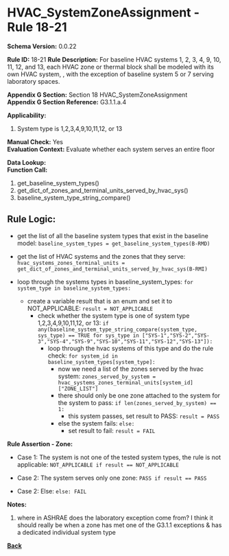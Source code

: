 # HVAC_SystemZoneAssignment - Rule 18-21
**Schema Version:** 0.0.22  

**Rule ID:** 18-21
**Rule Description:** For baseline HVAC systems 1, 2, 3, 4, 9, 10, 11, 12, and 13, each HVAC zone or thermal block shall be modeled with its own HVAC system, , with the exception of baseline system 5 or 7 serving laboratory spaces.

**Appendix G Section:** Section 18 HVAC_SystemZoneAssignment  
**Appendix G Section Reference:** G3.1.1.a.4

**Applicability:** 

1. System type is 1,2,3,4,9,10,11,12, or 13

**Manual Check:** Yes  
**Evaluation Context:** Evaluate whether each system serves an entire floor

**Data Lookup:**   
**Function Call:** 

1. get_baseline_system_types()
2. get_dict_of_zones_and_terminal_units_served_by_hvac_sys()
3. baseline_system_type_string_compare()


## Rule Logic:  
- get the list of all the baseline system types that exist in the baseline model: `baseline_system_types = get_baseline_system_types(B-RMD)`
- get the list of HVAC systems and the zones that they serve: `hvac_systems_zones_terminal_units = get_dict_of_zones_and_terminal_units_served_by_hvac_sys(B-RMI)`


- loop through the systems types in baseline_system_types: `for system_type in baseline_system_types:`
  - create a variable result that is an enum and set it to NOT_APPLICABLE: `result = NOT_APPLICABLE`
	- check whether the system type is one of system type 1,2,3,4,9,10,11,12, or 13: `if any(baseline_system_type_string_compare(system_type, sys_type) == TRUE for sys_type in ["SYS-1","SYS-2","SYS-3","SYS-4","SYS-9","SYS-10","SYS-11","SYS-12","SYS-13"]):`
		- loop through the hvac systems of this type and do the rule check: `for system_id in baseline_system_types[system_type]:`
			- now we need a list of the zones served by the hvac system: `zones_served_by_system = hvac_systems_zones_terminal_units[system_id]["ZONE_LIST"]`
			- there should only be one zone attached to the system for the system to pass: `if len(zones_served_by_system) == 1:`
			  - this system passes, set result to PASS: `result = PASS`
			- else the system fails: `else:`
			  - set result to fail: `result = FAIL`

**Rule Assertion - Zone:**

  - Case 1: The system is not one of the tested system types, the rule is not applicable: `NOT_APPLICABLE if result == NOT_APPLICABLE`
  
  - Case 2: The system serves only one zone: `PASS if result == PASS`

  - Case 2: Else: `else: FAIL`

**Notes:**

1. where in ASHRAE does the laboratory exception come from?  I think it should really be when a zone has met one of the G3.1.1 exceptions & has a dedicated individual system type

**[Back](../_toc.md)**

